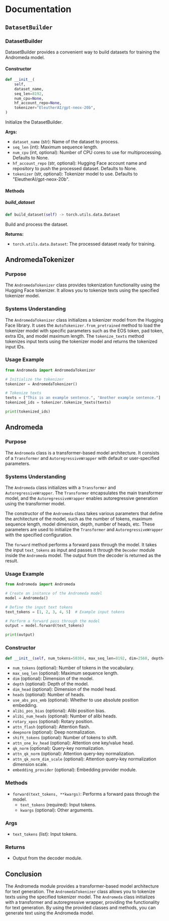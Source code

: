 # Documentation

## `DatasetBuilder`

### DatasetBuilder

DatasetBuilder provides a convenient way to build datasets for training the Andromeda model.

#### Constructor

```python
def __init__(
    self,
    dataset_name,
    seq_len=8192,
    num_cpu=None,
    hf_account_repo=None,
    tokenizer="EleutherAI/gpt-neox-20b",
)
```

Initialize the DatasetBuilder.

**Args:**

- `dataset_name` (str): Name of the dataset to process.
- `seq_len` (int): Maximum sequence length.
- `num_cpu` (int, optional): Number of CPU cores to use for multiprocessing. Defaults to None.
- `hf_account_repo` (str, optional): Hugging Face account name and repository to push the processed dataset. Defaults to None.
- `tokenizer` (str, optional): Tokenizer model to use. Defaults to "EleutherAI/gpt-neox-20b".

#### Methods

##### build_dataset

```python
def build_dataset(self) -> torch.utils.data.Dataset
```

Build and process the dataset.

**Returns:**

- `torch.utils.data.Dataset`: The processed dataset ready for training.



## AndromedaTokenizer

### Purpose

The `AndromedaTokenizer` class provides tokenization functionality using the Hugging Face tokenizer. It allows you to tokenize texts using the specified tokenizer model.

### Systems Understanding

The `AndromedaTokenizer` class initializes a tokenizer model from the Hugging Face library. It uses the `AutoTokenizer.from_pretrained` method to load the tokenizer model with specific parameters such as the EOS token, pad token, extra IDs, and model maximum length. The `tokenize_texts` method tokenizes input texts using the tokenizer model and returns the tokenized input IDs.

### Usage Example

```python
from Andromeda import AndromedaTokenizer

# Initialize the tokenizer
tokenizer = AndromedaTokenizer()

# Tokenize texts
texts = ["This is an example sentence.", "Another example sentence."]
tokenized_ids = tokenizer.tokenize_texts(texts)

print(tokenized_ids)
```

## Andromeda

### Purpose

The `Andromeda` class is a transformer-based model architecture. It consists of a `Transformer` and `AutoregressiveWrapper` with default or user-specified parameters.

### Systems Understanding

The `Andromeda` class initializes with a `Transformer` and `AutoregressiveWrapper`. The `Transformer` encapsulates the main transformer model, and the `AutoregressiveWrapper` enables autoregressive generation using the transformer model.

The constructor of the `Andromeda` class takes various parameters that define the architecture of the model, such as the number of tokens, maximum sequence length, model dimension, depth, number of heads, etc. These parameters are used to initialize the `Transformer` and `AutoregressiveWrapper` with the specified configuration.

The `forward` method performs a forward pass through the model. It takes the input `text_tokens` as input and passes it through the `Decoder` module inside the `Andromeda` model. The output from the decoder is returned as the result.

### Usage Example

```python
from Andromeda import Andromeda

# Create an instance of the Andromeda model
model = Andromeda()

# Define the input text tokens
text_tokens = [1, 2, 3, 4, 5]  # Example input tokens

# Perform a forward pass through the model
output = model.forward(text_tokens)

print(output)
```

### Constructor

```python
def __init__(self, num_tokens=50304, max_seq_len=8192, dim=2560, depth=32, dim_head=128, heads=24, use_abs_pos_emb=False, alibi_pos_bias=True, alibi_num_heads=12, rotary_xpos=True, attn_flash=True, deepnorm=True, shift_tokens=1, attn_one_kv_head=True, qk_norm=True, attn_qk_norm=True, attn_qk_norm_dim_scale=True, embedding_provider=AndromedaEmbedding())
```

- `num_tokens` (optional): Number of tokens in the vocabulary.
- `max_seq_len` (optional): Maximum sequence length.
- `dim` (optional): Dimension of the model.
- `depth` (optional): Depth of the model.
- `dim_head` (optional): Dimension of the model head.
- `heads` (optional): Number of heads.
- `use_abs_pos_emb` (optional): Whether to use absolute position embedding.
- `alibi_pos_bias` (optional): Alibi position bias.
- `alibi_num_heads` (optional): Number of alibi heads.
- `rotary_xpos` (optional): Rotary position.
- `attn_flash` (optional): Attention flash.
- `deepnorm` (optional): Deep normalization.
- `shift_tokens` (optional): Number of tokens to shift.
- `attn_one_kv_head` (optional): Attention one key/value head.
- `qk_norm` (optional): Query-key normalization.
- `attn_qk_norm` (optional): Attention query-key normalization.
- `attn_qk_norm_dim_scale` (optional): Attention query-key normalization dimension scale.
- `embedding_provider` (optional): Embedding provider module.

### Methods

- `forward(text_tokens, **kwargs)`: Performs a forward pass through the model.
  - `text_tokens` (required): Input tokens.
  - `kwargs` (optional): Other arguments.

### Args

- `text_tokens` (list): Input tokens.

### Returns

- Output from the decoder module.

## Conclusion

The Andromeda module provides a transformer-based model architecture for text generation. The `AndromedaTokenizer` class allows you to tokenize texts using the specified tokenizer model. The `Andromeda` class initializes with a transformer and autoregressive wrapper, providing the functionality for text generation. By using the provided classes and methods, you can generate text using the Andromeda model.